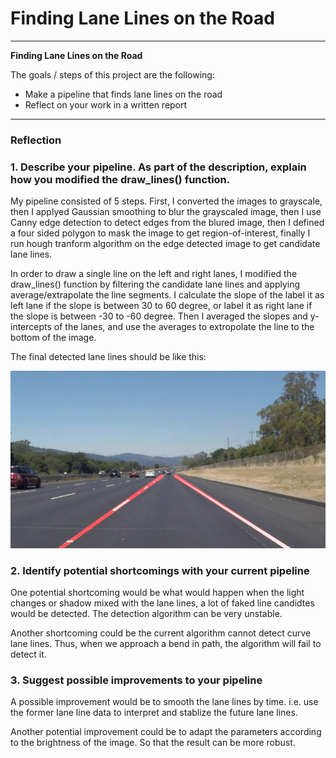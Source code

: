 # **Finding Lane Lines on the Road** 

---

**Finding Lane Lines on the Road**

The goals / steps of this project are the following:
* Make a pipeline that finds lane lines on the road
* Reflect on your work in a written report


[//]: # (Image References)

[image1]: ./examples/laneLines_thirdPass.jpg "LaneLines"

---

### Reflection

### 1. Describe your pipeline. As part of the description, explain how you modified the draw_lines() function.

My pipeline consisted of 5 steps. First, I converted the images to grayscale, then I applyed Gaussian smoothing to blur the grayscaled image, then I use Canny edge detection to detect edges from the blured image, then I defined a four sided polygon to mask the image to get region-of-interest, finally I run hough tranform algorithm on the edge detected image to get candidate lane lines.

In order to draw a single line on the left and right lanes, I modified the draw_lines() function by filtering the candidate lane lines and applying average/extrapolate the line segments. I calculate the slope of the label it as left lane if the slope is between 30 to 60 degree, or label it as right lane if the slope is between -30 to -60 degree. Then I averaged the slopes and y-intercepts of the lanes, and use the averages to extropolate the line to the bottom of the image.

The final detected lane lines should be like this: 

![alt text][image1]


### 2. Identify potential shortcomings with your current pipeline


One potential shortcoming would be what would happen when the light changes or shadow mixed with the lane lines, a lot of faked line candidtes would be detected. The detection algorithm can be very unstable.

Another shortcoming could be the current algorithm cannot detect curve lane lines. Thus, when we approach a bend in path, the algorithm will fail to detect it.


### 3. Suggest possible improvements to your pipeline

A possible improvement would be to smooth the lane lines by time. i.e. use the former lane line data to interpret and stablize the future lane lines.

Another potential improvement could be to adapt the parameters according to the brightness of the image. So that the result can be more robust.
